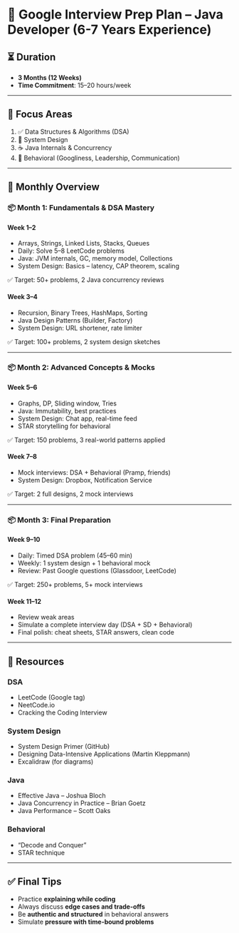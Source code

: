 # 🧠 Google Interview Prep Plan – Java Developer (6-7 Years Experience)

## ⏳ Duration
- **3 Months (12 Weeks)**
- **Time Commitment**: 15–20 hours/week

---

## 📌 Focus Areas
1. ✅ Data Structures & Algorithms (DSA)
2. 🧱 System Design
3. ☕ Java Internals & Concurrency
4. 💬 Behavioral (Googliness, Leadership, Communication)

---

## 📅 Monthly Overview

### 📦 Month 1: Fundamentals & DSA Mastery

#### Week 1–2
- Arrays, Strings, Linked Lists, Stacks, Queues
- Daily: Solve 5–8 LeetCode problems
- Java: JVM internals, GC, memory model, Collections
- System Design: Basics – latency, CAP theorem, scaling

✅ Target: 50+ problems, 2 Java concurrency reviews

#### Week 3–4
- Recursion, Binary Trees, HashMaps, Sorting
- Java Design Patterns (Builder, Factory)
- System Design: URL shortener, rate limiter

✅ Target: 100+ problems, 2 system design sketches

---

### 📦 Month 2: Advanced Concepts & Mocks

#### Week 5–6
- Graphs, DP, Sliding window, Tries
- Java: Immutability, best practices
- System Design: Chat app, real-time feed
- STAR storytelling for behavioral

✅ Target: 150 problems, 3 real-world patterns applied

#### Week 7–8
- Mock interviews: DSA + Behavioral (Pramp, friends)
- System Design: Dropbox, Notification Service

✅ Target: 2 full designs, 2 mock interviews

---

### 📦 Month 3: Final Preparation

#### Week 9–10
- Daily: Timed DSA problem (45–60 min)
- Weekly: 1 system design + 1 behavioral mock
- Review: Past Google questions (Glassdoor, LeetCode)

✅ Target: 250+ problems, 5+ mock interviews

#### Week 11–12
- Review weak areas
- Simulate a complete interview day (DSA + SD + Behavioral)
- Final polish: cheat sheets, STAR answers, clean code

---

## 🧰 Resources

### DSA
- LeetCode (Google tag)
- NeetCode.io
- Cracking the Coding Interview

### System Design
- System Design Primer (GitHub)
- Designing Data-Intensive Applications (Martin Kleppmann)
- Excalidraw (for diagrams)

### Java
- Effective Java – Joshua Bloch
- Java Concurrency in Practice – Brian Goetz
- Java Performance – Scott Oaks

### Behavioral
- “Decode and Conquer”
- STAR technique

---

## ✅ Final Tips
- Practice **explaining while coding**
- Always discuss **edge cases and trade-offs**
- Be **authentic and structured** in behavioral answers
- Simulate **pressure with time-bound problems**
